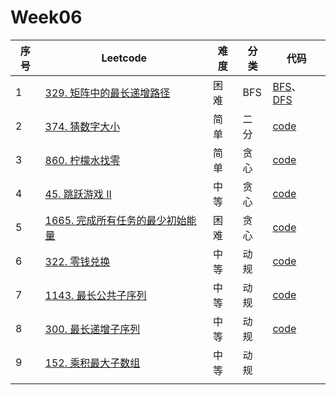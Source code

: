 # Week06

| 序号 | Leetcode                                                     | 难度 | 分类 | 代码                                                         |
| ---- | ------------------------------------------------------------ | ---- | ---- | ------------------------------------------------------------ |
| 1    | [329. 矩阵中的最长递增路径](https://leetcode.cn/problems/longest-increasing-path-in-a-matrix/) | 困难 | BFS  | [BFS](https://github.com/zhj6422/LeetcodeHomework/blob/main/week06/329.%20%E7%9F%A9%E9%98%B5%E4%B8%AD%E7%9A%84%E6%9C%80%E9%95%BF%E9%80%92%E5%A2%9E%E8%B7%AF%E5%BE%84(BFS).java)、[DFS](https://github.com/zhj6422/LeetcodeHomework/blob/main/week06/329.%20%E7%9F%A9%E9%98%B5%E4%B8%AD%E7%9A%84%E6%9C%80%E9%95%BF%E9%80%92%E5%A2%9E%E8%B7%AF%E5%BE%84(DFS).java) |
| 2    | [374. 猜数字大小](https://leetcode.cn/problems/guess-number-higher-or-lower/) | 简单 | 二分 | [code](https://github.com/zhj6422/LeetcodeHomework/blob/main/week06/374.%20%E7%8C%9C%E6%95%B0%E5%AD%97%E5%A4%A7%E5%B0%8F.java) |
| 3    | [860. 柠檬水找零](https://leetcode.cn/problems/lemonade-change/) | 简单 | 贪心 | [code](https://github.com/zhj6422/LeetcodeHomework/blob/main/week06/860.%20%E6%9F%A0%E6%AA%AC%E6%B0%B4%E6%89%BE%E9%9B%B6.java) |
| 4    | [45. 跳跃游戏 II](https://leetcode.cn/problems/jump-game-ii/) | 中等 | 贪心 | [code](https://github.com/zhj6422/LeetcodeHomework/blob/main/week06/45.%20%E8%B7%B3%E8%B7%83%E6%B8%B8%E6%88%8F%20II.java) |
| 5    | [1665. 完成所有任务的最少初始能量](https://leetcode.cn/problems/minimum-initial-energy-to-finish-tasks/) | 困难 | 贪心 | [code](https://github.com/zhj6422/LeetcodeHomework/blob/main/week06/1665.%20%E5%AE%8C%E6%88%90%E6%89%80%E6%9C%89%E4%BB%BB%E5%8A%A1%E7%9A%84%E6%9C%80%E5%B0%91%E5%88%9D%E5%A7%8B%E8%83%BD%E9%87%8F.java) |
| 6    | [322. 零钱兑换](https://leetcode.cn/problems/coin-change/)   | 中等 | 动规 | [code](https://github.com/zhj6422/LeetcodeHomework/blob/main/week06%E8%B4%AA%E5%BF%83%E3%80%81%E5%8A%A8%E8%A7%84/322.%20%E9%9B%B6%E9%92%B1%E5%85%91%E6%8D%A2.java) |
| 7    | [1143. 最长公共子序列](https://leetcode.cn/problems/longest-common-subsequence/) | 中等 | 动规 | [code](https://github.com/zhj6422/LeetcodeHomework/blob/main/week06%E8%B4%AA%E5%BF%83%E3%80%81%E5%8A%A8%E8%A7%84/1143.%20%E6%9C%80%E9%95%BF%E5%85%AC%E5%85%B1%E5%AD%90%E5%BA%8F%E5%88%97.java) |
| 8    | [300. 最长递增子序列](https://leetcode.cn/problems/longest-increasing-subsequence/) | 中等 | 动规 | [code](https://github.com/zhj6422/LeetcodeHomework/blob/main/week06%E8%B4%AA%E5%BF%83%E3%80%81%E5%8A%A8%E8%A7%84/300.%20%E6%9C%80%E9%95%BF%E9%80%92%E5%A2%9E%E5%AD%90%E5%BA%8F%E5%88%97.java) |
| 9    | [152. 乘积最大子数组](https://leetcode.cn/problems/maximum-product-subarray/) | 中等 | 动规 |                                                              |
|      |                                                              |      |      |                                                              |

